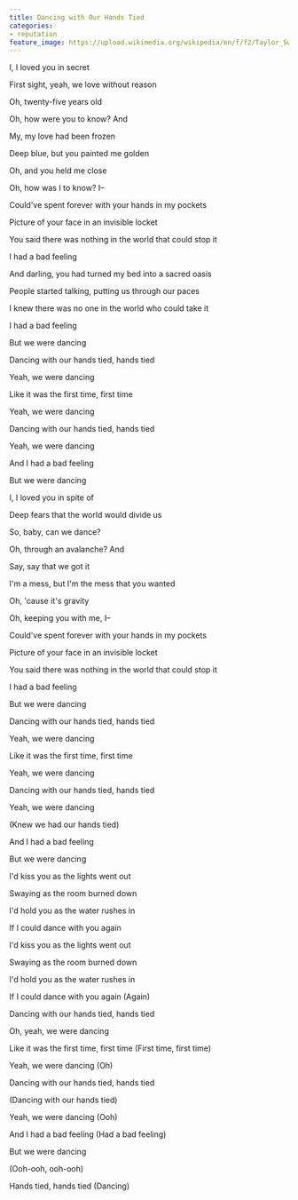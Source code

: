```yaml
---
title: Dancing with Our Hands Tied
categories:
- reputation
feature_image: https://upload.wikimedia.org/wikipedia/en/f/f2/Taylor_Swift_-_Reputation.png
--- 
```

I, I loved you in secret

First sight, yeah, we love without reason

Oh, twenty-five years old

Oh, how were you to know? And

My, my love had been frozen

Deep blue, but you painted me golden

Oh, and you held me close

Oh, how was I to know? I–

Could've spent forever with your hands in my pockets

Picture of your face in an invisible locket

You said there was nothing in the world that could stop it

I had a bad feeling

And darling, you had turned my bed into a sacred oasis

People started talking, putting us through our paces

I knew there was no one in the world who could take it

I had a bad feeling

But we were dancing

Dancing with our hands tied, hands tied

Yeah, we were dancing

Like it was the first time, first time

Yeah, we were dancing

Dancing with our hands tied, hands tied

Yeah, we were dancing

And I had a bad feeling

But we were dancing

I, I loved you in spite of

Deep fears that the world would divide us

So, baby, can we dance?

Oh, through an avalanche? And

Say, say that we got it

I'm a mess, but I'm the mess that you wanted

Oh, 'cause it's gravity

Oh, keeping you with me, I–

Could've spent forever with your hands in my pockets

Picture of your face in an invisible locket

You said there was nothing in the world that could stop it

I had a bad feeling

But we were dancing

Dancing with our hands tied, hands tied

Yeah, we were dancing

Like it was the first time, first time

Yeah, we were dancing

Dancing with our hands tied, hands tied

Yeah, we were dancing

(Knew we had our hands tied)

And I had a bad feeling

But we were dancing

I'd kiss you as the lights went out

Swaying as the room burned down

I'd hold you as the water rushes in

If I could dance with you again

I'd kiss you as the lights went out

Swaying as the room burned down

I'd hold you as the water rushes in

If I could dance with you again (Again)

Dancing with our hands tied, hands tied

Oh, yeah, we were dancing

Like it was the first time, first time (First time, first time)

Yeah, we were dancing (Oh)

Dancing with our hands tied, hands tied

(Dancing with our hands tied)

Yeah, we were dancing (Ooh)

And I had a bad feeling (Had a bad feeling)

But we were dancing

(Ooh-ooh, ooh-ooh)

Hands tied, hands tied (Dancing)